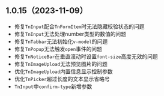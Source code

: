 ## 1.0.15（2023-11-09）
- 修复`TnInput`配合`TnFormItem`时无法隐藏校验状态的问题
- 修复`TnInput`无法处理number类型的数值的问题
- 修复`TnTabbar`无法初始化`v-model`的问题
- 修复`TnPopup`无法触发`open`事件的问题
- 修复`TnNoticeBar`在垂直滚动时设置`font-size`高度无效的问题
- 修复`TnImageUpload`无法预览图片的问题
- 优化`TnImageUpload`内置信息显示控制参数
- 优化`TnPicker`超过长度的文本显示省略号
- `TnInput`中`confirm-type`新增参数

